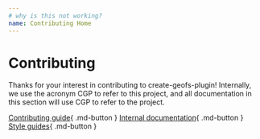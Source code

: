 ```yaml
---
# why is this not working?
name: Contributing Home
---
```


# Contributing

Thanks for your interest in contributing to create-geofs-plugin! Internally, we use the acronym CGP to refer to this project, and all documentation in this section will use CGP to refer to the project.

[Contributing guide](./guide/index.md){ .md-button }
[Internal documentation](./internal-docs/index.md){ .md-button }
[Style guides](./style/index.md){ .md-button }
